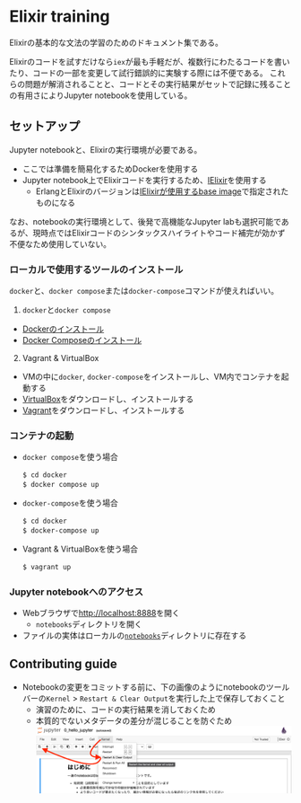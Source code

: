 # Elixir training

Elixirの基本的な文法の学習のためのドキュメント集である。

Elixirのコードを試すだけなら`iex`が最も手軽だが、複数行にわたるコードを書いたり、コードの一部を変更して試行錯誤的に実験する際には不便である。
これらの問題が解消されることと、コードとその実行結果がセットで記録に残ることの有用さによりJupyter notebookを使用している。

## セットアップ

Jupyter notebookと、Elixirの実行環境が必要である。
- ここでは準備を簡易化するためDockerを使用する
- Jupyter notebook上でElixirコードを実行するため、[IElixir](https://github.com/pprzetacznik/IElixir)を使用する
  - ErlangとElixirのバージョンは[IElixirが使用するbase image](https://github.com/pprzetacznik/IElixir/blob/master/docker/ielixir-requirements/Dockerfile)で指定されたものになる

なお、notebookの実行環境として、後発で高機能なJupyter labも選択可能であるが、現時点ではElixirコードのシンタックスハイライトやコード補完が効かず不便なため使用していない。

### ローカルで使用するツールのインストール

`docker`と、`docker compose`または`docker-compose`コマンドが使えればいい。
1. `docker`と`docker compose`
  - [Dockerのインストール](https://docs.docker.jp/get-docker.html)
  - [Docker Composeのインストール](https://docs.docker.jp/compose/install.html#compose)
2. Vagrant & VirtualBox
  - VMの中に`docker`, `docker-compose`をインストールし、VM内でコンテナを起動する
  - [VirtualBox](https://www.virtualbox.org/wiki/Downloads)をダウンロードし、インストールする
  - [Vagrant](https://www.vagrantup.com/downloads)をダウンロードし、インストールする

### コンテナの起動

- `docker compose`を使う場合
  ```sh
  $ cd docker
  $ docker compose up
  ```
- `docker-compose`を使う場合
  ```sh
  $ cd docker
  $ docker-compose up
  ```
- Vagrant & VirtualBoxを使う場合
  ```sh
  $ vagrant up
  ```

### Jupyter notebookへのアクセス

- Webブラウザで[http://localhost:8888](http://localhost:8888)を開く
  - `notebooks`ディレクトリを開く
- ファイルの実体はローカルの[`notebooks`](./notebooks)ディレクトリに存在する

## Contributing guide

- Notebookの変更をコミットする前に、下の画像のようにnotebookのツールバーの`Kernel` > `Restart & Clear Output`を実行した上で保存しておくこと
  - 演習のために、コードの実行結果を消しておくため
  - 本質的でないメタデータの差分が混じることを防ぐため
  ![todo before commit](todo_before_commit.png)
